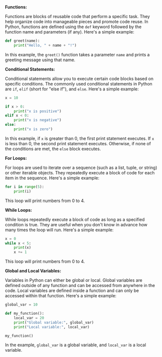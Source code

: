 **Functions:**

Functions are blocks of reusable code that perform a specific task. They help organize code into manageable pieces and promote code reuse. In Python, functions are defined using the `def` keyword followed by the function name and parameters (if any). Here's a simple example:

```python
def greet(name):
    print("Hello, " + name + "!")
```

In this example, the `greet()` function takes a parameter `name` and prints a greeting message using that name.

**Conditional Statements:**

Conditional statements allow you to execute certain code blocks based on specific conditions. The commonly used conditional statements in Python are `if`, `elif` (short for "else if"), and `else`. Here's a simple example:

```python
x = 10

if x > 0:
    print("x is positive")
elif x < 0:
    print("x is negative")
else:
    print("x is zero")
```

In this example, if `x` is greater than 0, the first print statement executes. If `x` is less than 0, the second print statement executes. Otherwise, if none of the conditions are met, the `else` block executes.

**For Loops:**

For loops are used to iterate over a sequence (such as a list, tuple, or string) or other iterable objects. They repeatedly execute a block of code for each item in the sequence. Here's a simple example:

```python
for i in range(5):
    print(i)
```

This loop will print numbers from 0 to 4.

**While Loops:**

While loops repeatedly execute a block of code as long as a specified condition is true. They are useful when you don't know in advance how many times the loop will run. Here's a simple example:

```python
x = 0
while x < 5:
    print(x)
    x += 1
```

This loop will print numbers from 0 to 4.

**Global and Local Variables:**

Variables in Python can either be global or local. Global variables are defined outside of any function and can be accessed from anywhere in the code. Local variables are defined inside a function and can only be accessed within that function. Here's a simple example:

```python
global_var = 10

def my_function():
    local_var = 20
    print("Global variable:", global_var)
    print("Local variable:", local_var)

my_function()
```

In the example, `global_var` is a global variable, and `local_var` is a local variable.
